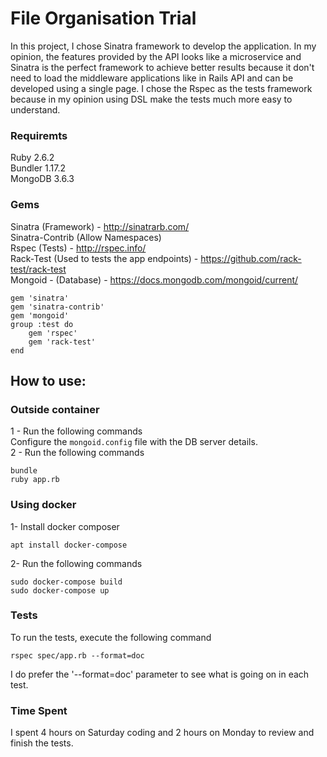 # File Organisation Trial
In this project, I chose Sinatra framework to develop the application.
In my opinion, the features provided by the API looks like a microservice and Sinatra is the perfect framework to achieve better results because it don't need to load the middleware applications like in Rails API and can be developed using a single page.
I chose the Rspec as the tests framework because in my opinion using DSL make the tests much more easy to understand.

### Requiremts
Ruby 2.6.2  
Bundler 1.17.2  
MongoDB 3.6.3  

### Gems
Sinatra (Framework) - http://sinatrarb.com/  
Sinatra-Contrib (Allow Namespaces)  
Rspec (Tests) - http://rspec.info/  
Rack-Test (Used to tests the app endpoints) - https://github.com/rack-test/rack-test  
Mongoid - (Database) - https://docs.mongodb.com/mongoid/current/  
```
gem 'sinatra'
gem 'sinatra-contrib'
gem 'mongoid'
group :test do
    gem 'rspec'
    gem 'rack-test'
end
```
## How to use:
### Outside container
1 - Run the following commands  
Configure the ```mongoid.config``` file with the DB server details.  
2 - Run the following commands  
```
bundle
ruby app.rb
```
### Using docker  
1- Install docker composer  
```
apt install docker-compose
```
2- Run the following commands  
```
sudo docker-compose build
sudo docker-compose up
```

### Tests
To run the tests, execute the following command  
```
rspec spec/app.rb --format=doc
```
I do prefer the '--format=doc' parameter to see what is going on in each test.  

### Time Spent
I spent 4 hours on Saturday coding and 2 hours on Monday to review and finish the tests.  

